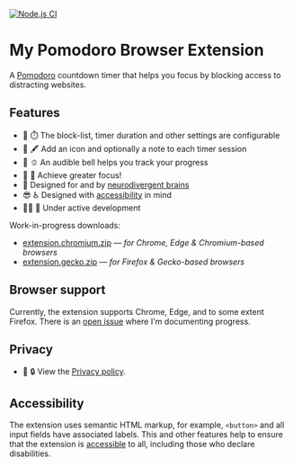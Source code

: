 
[![Node.js CI][ci-img]][ci]

# My Pomodoro Browser Extension

A [Pomodoro][] countdown timer that helps you focus by blocking access to distracting websites.

## Features

* 🔧 ⏱️ The block-list, timer duration and other settings are configurable
* 🌟 🖋️ Add an icon and optionally a note to each timer session
* 🔔 🫑 An audible bell helps you track your progress
* 🏹 🎯 Achieve greater focus!
* 🧠 Designed for and by [neurodivergent brains][neuro]
* 😎 ♿ Designed with [accessibility][a11y-wp] in mind
* 👷‍♀️‍ 🚧 Under active development

Work-in-progress downloads:

* [extension.chromium.zip][] — _for Chrome, Edge & Chromium-based browsers_
* [extension.gecko.zip][] — _for Firefox & Gecko-based browsers_

## Browser support

Currently, the extension supports Chrome, Edge, and to some extent Firefox. There is an [open issue][xbrowser] where I'm documenting progress.

## Privacy

* 🔎 🔒 View the [Privacy policy][].

## Accessibility

The extension uses semantic HTML markup, for example, `<button>` and all input fields have associated labels. This and other features help to ensure that the extension is [accessible][] to all, including those who declare disabilities.

[pomodoro]: https://en.wikipedia.org/wiki/Pomodoro_Technique
[extension.chromium.zip]: https://nightly.link/nfreear/pomodoro-browser-ext/workflows/node.js/main/extension.chromium.zip
[extension.gecko.zip]: https://nightly.link/nfreear/pomodoro-browser-ext/workflows/node.js/main/extension.gecko.zip
[xbrowser]: https://github.com/nfreear/pomodoro-chrome-ext/issues/1
  "Cross-browser support (Firefox), #1"
[privacy policy]: /docs/PRIVACY.md
[accessible]: https://www.w3.org/WAI/fundamentals/accessibility-intro/
[a11y-wp]: https://en.wikipedia.org/wiki/Accessibility
[neuro]: https://en.wikipedia.org/wiki/Neurodiversity

[repo]: https://github.com/nfreear/pomodoro-browser-ext
[ci]: https://github.com/nfreear/pomodoro-browser-ext/actions/workflows/node.js.yml
[ci-img]: https://github.com/nfreear/pomodoro-browser-ext/actions/workflows/node.js.yml/badge.svg
